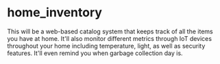 # home_inventory
This will be a web-based catalog system that keeps track of all the items you have at home. It'll also monitor different metrics through IoT devices throughout your home including temperature, light, as well as security features. It'll even remind you when garbage collection day is.
